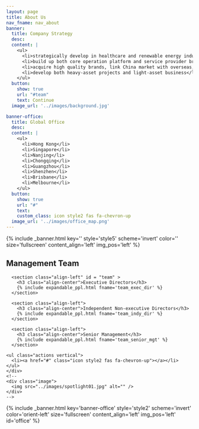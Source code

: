 ```yaml
---
layout: page
title: About Us
nav_fname: nav_about
banner:
  title: Company Strategy
  desc:
  content: |
    <ul>
      <li>strategically develop in healthcare and renewable energy industries</li>
      <li>build up both core operation platform and service provider brands</li>
      <li>acquire high quality brands, link China market with overseas, build up the whole industry link</li>
      <li>develop both heavy-asset projects and light-asset business</li>
    </ul>
  button:
    show: true
    url: "#team"
    text: Continue
  image_url: '../images/background.jpg'

banner-office:
  title: Global Office
  desc:
  content: |
    <ul>
      <li>Hong Kong</li>
      <li>Singapore</li>
      <li>Nanjing</li>
      <li>Chongqing</li>
      <li>Guangzhou</li>
      <li>Shenzhen</li>
      <li>Brisbane</li>
      <li>Melbourne</li>
    </ul>
  button:
    show: true
    url: "#"
    text:
    custom_class: icon style2 fas fa-chevron-up
  image_url: '../images/office_map.png'
---
```

<!-- Welcome Banner -->
{% include _banner.html key='' style='style5' scheme='invert' color='' size='fullscreen' content_align='left' img_pos='left' %}

<!-- Management Team -->
<!-- Wrapper -->
<section class="wrapper style2 align-center" >
    <div class="inner medium">
      <h2 >Management Team</h2>

      <section class="align-left" id = "team" >
        <h3 class="align-center">Executive Directors</h3>
        {% include expandable_ppl.html fname='team_exec_dir' %}
      </section>

      <section class="align-left">
        <h3 class="align-center">Independent Non-executive Directors</h3>
        {% include expandable_ppl.html fname='team_indy_dir' %}
      </section>

      <section class="align-left">
        <h3 class="align-center">Senior Management</h3>
        {% include expandable_ppl.html fname='team_senior_mgt' %}
      </section>

    <ul class="actions vertical">
      <li><a href="#" class="icon style2 fas fa-chevron-up"></a></li>
    </ul>
    </div>
    <!--
    <div class="image">
      <img src="../images/spotlight01.jpg" alt="" />
    </div>
    -->
</section>

<!-- Global Office -->
{% include _banner.html key='banner-office' style='style2' scheme='invert' color='orient-left' size='fullscreen' content_align='left' img_pos='left' id='office' %}
